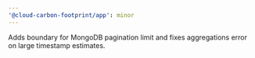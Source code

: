 ```yaml
---
'@cloud-carbon-footprint/app': minor
---
```


Adds boundary for MongoDB pagination limit and fixes aggregations error on large timestamp estimates.
